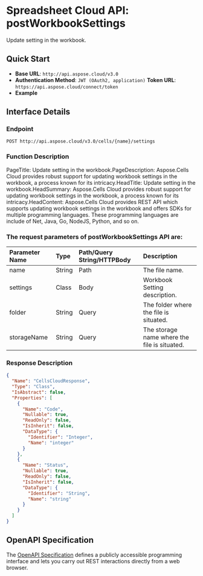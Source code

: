 # **Spreadsheet Cloud API: postWorkbookSettings**

Update setting in the workbook. 


## **Quick Start**

- **Base URL**: `http://api.aspose.cloud/v3.0`
- **Authentication Method**: `JWT (OAuth2, application)`  **Token URL**: `https://api.aspose.cloud/connect/token`
- **Example** 

## **Interface Details**

### **Endpoint** 

```
POST http://api.aspose.cloud/v3.0/cells/{name}/settings
```
### **Function Description**
PageTitle: Update setting in the workbook.PageDescription: Aspose.Cells Cloud provides robust support for updating workbook settings in the workbook, a process known for its intricacy.HeadTitle: Update setting in the workbook.HeadSummary: Aspose.Cells Cloud provides robust support for updating workbook settings in the workbook, a process known for its intricacy.HeadContent: Aspose.Cells Cloud provides REST API which supports updating workbook settings in the workbook and offers SDKs for multiple programming languages. These programming languages are include of Net, Java, Go, NodeJS, Python, and so on.

### The request parameters of **postWorkbookSettings** API are: 

| Parameter Name | Type | Path/Query String/HTTPBody | Description | 
| :- | :- | :- |:- | 
|name|String|Path|The file name.|
|settings|Class|Body|Workbook Setting description.|
|folder|String|Query|The folder where the file is situated.|
|storageName|String|Query|The storage name where the file is situated.|

### **Response Description**
```json
{
  "Name": "CellsCloudResponse",
  "Type": "Class",
  "IsAbstract": false,
  "Properties": [
    {
      "Name": "Code",
      "Nullable": true,
      "ReadOnly": false,
      "IsInherit": false,
      "DataType": {
        "Identifier": "Integer",
        "Name": "integer"
      }
    },
    {
      "Name": "Status",
      "Nullable": true,
      "ReadOnly": false,
      "IsInherit": false,
      "DataType": {
        "Identifier": "String",
        "Name": "string"
      }
    }
  ]
}
```


## OpenAPI Specification

The [OpenAPI Specification](https://reference.aspose.cloud/cells/#/WorkbookController/PostWorkbookSettings) defines a publicly accessible programming interface and lets you carry out REST interactions directly from a web browser.


